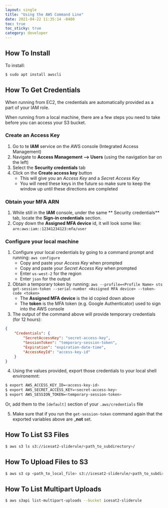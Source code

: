 ```yaml
---
layout: single
title: "Using the AWS Command Line"
date: 2021-04-22 11:35:14 -0400
toc: true
toc_sticky: true
category: developer
---
```



## How To Install

To install:
```bash
$ sudo apt install awscli
```

## How To Get Credentials

When running from EC2, the credentials are automatically provided as a part of your IAM role. 

When running from a local machine, there are a few steps you need to take before you can access your S3 bucket.

### Create an Access Key
1. Go to te **IAM** service on the AWS console (Integrated Access Management)
2. Navigate to **Access Management --> Users** (using the navigation bar on the left)
3. Select the **Security credentials** tab
4. Click on the **Create access key** button
    * This will give you an _Access Key_ and a _Secret Access Key_
    * You will need these keys in the future so make sure to keep the window up until these directions are completed

### Obtain your MFA ARN
1. While still in the **IAM** console, under the same ** Security credentials** tab, locate the **Sign-in credentials** section.
2. Copy down the **Assigned MFA device** id, it will look some like: `arn:aws:iam::12341234123:mfa/user`

### Configure your local machine
1. Configure your local credentials by going to a command prompt and running: `aws configure`
    * Copy and paste your _Access Key_ when prompted
    * Copy and paste your _Secret Access Key_ when prompted
    * Enter `us-west-2` for the region
    * Enter `json` for the output
2. Obtain a temporary token by running: `aws --profile=<Profile Name> sts get-session-token --serial-number <Assigned MFA device> --token-code <token>`
    * The **Assigned MFA device** is the id copied down above
    * The **token** is the MFA token (e.g. Google Authenticator) used to sign into the AWS console
3. The output of the command above will provide temporary credentials (for 12 hours):
```json
{
    "Credentials": {
        "SecretAccessKey": "secret-access-key",
        "SessionToken": "temporary-session-token",
        "Expiration": "expiration-date-time",
        "AccessKeyId": "access-key-id"
    }
}
```
4. Using the values provided, export those credentials to your local shell environemnt:
```bash
$ export AWS_ACCESS_KEY_ID=<access-key-id>
$ export AWS_SECRET_ACCESS_KEY=<secret-access-key>
$ export AWS_SESSION_TOKEN=<temporary-session-token>
```

Or, add them to the `[default]` section of your `.aws/credentials` file

5. Make sure that if you run the `get-session-token` command again that the exported variables above are ___not__ set.


## How To List S3 Files

```bash
$ aws s3 ls s3://icesat2-sliderule/<path_to_subdirectory>/
```

## How To Upload Files to S3

```bash
$ aws s3 cp <path_to_local_file> s3://icesat2-sliderule/<path_to_subdirectory>/
```

## How To List Multipart Uploads

```bash
$ aws s3api list-multipart-uploads --bucket icesat2-sliderule
```


